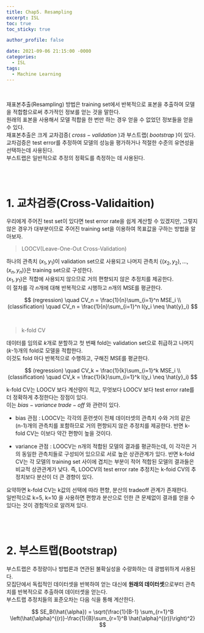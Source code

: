```yaml
---
title: Chap5. Resampling
excerpt: ISL 
toc: true
toc_sticky: true

author_profile: false

date: 2021-09-06 21:15:00 -0000
categories: 
  - ISL 
tags:
  - Machine Learning
---
```


<br>

재표본추출(Resampling) 방법은 training set에서 반복적으로 표본을 추출하여 모델을 적합함으로써 추가적인 정보를 얻는 것을 말한다. <br>
원래의 표본을 사용해서 모델 적합을 한 번만 하는 경우 얻을 수 없었던 정보들을 얻을 수 있다. <br>
재표본추출은 크게 교차검증( $cross-validation$ )과 부스트랩( $bootstrap$ )이 있다. <br>
교차검증은 test error를 추정하여 모델의 성능을 평가하거나 적절한 수준의 유연성을 선택하는데 사용된다. <br>
부스트랩은 일반적으로 추정의 정확도를 측정하는 데 사용된다. 

<br>
<br>

# 1. 교차검증(Cross-Validaition) 

우리에게 주어진 test set이 있다면 test error rate을 쉽게 계산할 수 있겠지만, 그렇지 않은 경우가 대부분이므로 주어진 training set을 이용하여 목표값을 구하는 방법을 알아보자. 

> LOOCV(Leave-One-Out Cross-Validation)

하나의 관측치 $(x_1, y_1)$이 validation set으로 사용되고 나머지 관측치 $\{(x_2,y_2),...,(x_n, y_n)\}$은 training set으로 구성한다. <br>
$(x_1, y_1)$은 적합에 사용되지 않으므로 거의 편향되지 않은 추정치를 제공한다.<br>
이 절차를 각 $n$개에 대해 반복적으로 시행하고 $n$개의 MSE를 평균한다.

$$
(regression) \quad CV_n = \frac{1}{n}\sum_{i=1}^n MSE_i \\
(classification) \quad CV_n = \frac{1}{n}\sum_{i=1}^n I(y_i \neq \hat{y}_i)
$$

<br>

> k-fold CV

데이터를 임의로 $k$개로 분할하고 첫 번째 fold는 validation set으로 취급하고 나머지 ($k$-1)개의 fold로 모델을 적합한다. <br>
이것도 fold 마다 반복적으로 수행하고, 구해진 MSE를 평균한다.

$$
(regression) \quad CV_k = \frac{1}{k}\sum_{i=1}^k MSE_i \\
(classification) \quad CV_k = \frac{1}{k}\sum_{i=1}^k I(y_i \neq \hat{y}_i)
$$

k-fold CV는 LOOCV 보다 계산량이 적고, 무엇보다 LOOCV 보다 test error rate를 더 정확하게 추정한다는 장점이 있다. <br>
이는 $bias-variance \; trade-off$ 와 관련이 있다.<br>

- bias 관점 : LOOCV는 각각의 훈련셋이 전체 데이터셋의 관측치 수와 거의 같은 (n-1)개의 관측치를 포함하므로 거의 편향되지 않은 추정치를 제공한다. 반면 k-fold CV는 이보다 약간 편향이 높을 것이다.

- variance 관점 : LOOCV는 n개의 적합된 모델의 결과를 평균하는데, 이 각각은 거의 동일한 관측치들로 구성되어 있으므로 서로 높은 상관관계가 있다. 반면 k-fold CV는 각 모델의 training set 사이에 겹치는 부분이 적어 적합된 모델의 결과들은 비교적 상관관계가 낮다. 즉, LOOCV의 test error rate 추정치는 k-foid CV의 추정치보다 분산이 더 큰 경향이 있다.

요약하면 k-fold CV는 k값의 선택에 따라 편향, 분산의 tradeoff 관계가 존재한다. <br>
일반적으로 k=5, k=10 을 사용하면 편향과 분산으로 인한 큰 문제없이 결과를 얻을 수 있다는 것이 경험적으로 알려져 있다.


<br>
<br>

# 2. 부스트랩(Bootstrap)

부스트랩은 추정량이나 방법론과 연관된 불확실성을 수량화하는 데 광범위하게 사용된다. <br>
모집단에서 독립적인 데이터셋을 반복하여 얻는 대신에 **원래의 데이터셋**으로부터 관측치를 반복적으로 추출하여 데이터셋을 얻는다. <br>
부스트랩 추정치들의 표준오차는 다음 식을 통해 계산한다.

$$
SE_B(\hat{\alpha}) = 
\sqrt{\frac{1}{B-1} \sum_{r=1}^B \left(\hat{\alpha}^{(r)}-\frac{1}{B}\sum_{r=1}^B \hat{\alpha}^{(r)}\right)^2} 
$$






















